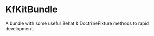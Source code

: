KfKitBundle
======

A bundle with some useful Behat & DoctrineFixture methods to rapid development.
